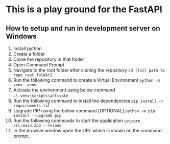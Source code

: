 # This is a play ground for the FastAPI

## How to setup and run in development server on Windows

01. Install python
02. Create a folder
03. Clone the repository in that folder
04. Open Command Prompt
05. Navigate to the root folder after cloning the repository
    `cd [full path to repo root folder]`
06. Run the following command to create a Virtual Environment
    `python -m venv .venv`
07. Activate the environment using below command
    `.\.venv\scripts\activate`
08. Run the following command to install the dependencies
    `pip install -r requirements.txt`
09. Upgrade PIP using the below command [OPTIONAL]
    `python -m pip install --upgrade pip`
10. Run the following commands to start the application
    `uvicorn src.main:app --reload`
11. In the browser window open the URL which is shown on the command prompt.